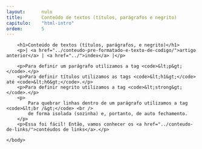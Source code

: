 ```yaml
---
layout:      nulo
title:       Conteúdo de textos (títulos, parágrafos e negrito)
capitulo:    "html-intro"
ordem:       5
---
```

<html>
    <head>
        <title>Conteúdo de textos (títulos, parágrafos, e negrito)</title>
        <meta charset="UTF-8">
    </head>
    <body>

        <h1>Conteúdo de textos (títulos, parágrafos, e negrito)</h1>
        <p>| <a href="../conteudo-pre-formatado-e-texto-de-codigo/">artigo anterior</a> | <a href="../">index</a> |</p>

        <p>Para definir um parágrafo utilizamos a tag <code>&lt;p&gt;</code>.</p>
        <p>Para definir títulos utilizamos as tags <code>&lt;h1&gt;</code> até <code>&lt;h6&gt;</code>.</p>
        <p>Para definir negrito utilizamos a tag <code>&lt;strong&gt;</code>.</p>
        <p>
            Para quebrar linhas dentro de um parágrafo utilizamos a tag <code>&lt;br /&gt;</code> <br />
            de forma isolada (sozinha) e, portanto, de auto fechamento.
        </p>
        <p>Essa foi fácil! Então, vamos conhecer os <a href="../conteudo-de-links/">contéudos de links</a>.</p>

    </body>
</html>
